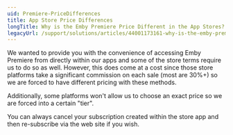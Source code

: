 ```yaml
---
uid: Premiere-PriceDifferences
title: App Store Price Differences
longTitle: Why is the Emby Premiere Price Different in the App Stores?
legacyUrl: /support/solutions/articles/44001173161-why-is-the-emby-premiere-price-different-in-the-app-stores
---
```


We wanted to provide you with the convenience of accessing Emby Premiere from directly within our apps and some of the store terms require us to do so as well.  However, this does come at a cost since those store platforms take a significant commission on each sale (most are 30%+) so we are forced to have different pricing with these methods.
 
Additionally, some platforms won't allow us to choose an exact price so we are forced into a certain "tier".
 
You can always cancel your subscription created within the store app and then re-subscribe via the web site if you wish.